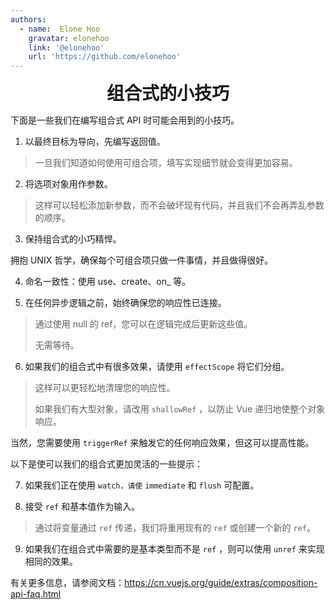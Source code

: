 ```yaml
---
authors:
  - name:  Elone Hoo
    gravatar: elonehoo
    link: '@elonehoo'
    url: 'https://github.com/elonehoo'
---
```


<h1 align="center" style="margin:0;">组合式的小技巧</h1>

<script setup>
import Author from '@theme/components/Author.vue'
import AuthorGrop from '@theme/components/AuthorGrop.vue'
import MouseListenerEvent from '@theme/components/vue/vue3/MouseListenerEvent.vue'
</script>

<AuthorGrop>
  <Author />
</AuthorGrop>

下面是一些我们在编写组合式 API 时可能会用到的小技巧。

1. 以最终目标为导向，先编写返回值。

> 一旦我们知道如何使用可组合项，填写实现细节就会变得更加容易。

2. 将选项对象用作参数。

> 这样可以轻松添加新参数，而不会破坏现有代码，并且我们不会再弄乱参数的顺序。

3. 保持组合式的小巧精悍。

拥抱 UNIX 哲学，确保每个可组合项只做一件事情，并且做得很好。

4. 命名一致性：使用 use、create、on_ 等。

5. 在任何异步逻辑之前，始终确保您的响应性已连接。

> 通过使用 null 的 ref，您可以在逻辑完成后更新这些值。
>
> 无需等待。

6. 如果我们的组合式中有很多效果，请使用 `effectScope` 将它们分组。

> 这样可以更轻松地清理您的响应性。
>
> 如果我们有大型对象，请改用 `shallowRef` ，以防止 Vue 递归地使整个对象响应。

当然，您需要使用 `triggerRef` 来触发它的任何响应效果，但这可以提高性能。

以下是使可以我们的组合式更加灵活的一些提示：

7. 如果我们正在使用 `watch，请使` `immediate` 和 `flush` 可配置。

8. 接受 `ref` 和基本值作为输入。

> 通过将变量通过 `ref` 传递，我们将重用现有的 `ref` 或创建一个新的 `ref`。

9. 如果我们在组合式中需要的是基本类型而不是 `ref` ，则可以使用 `unref` 来实现相同的效果。

有关更多信息，请参阅文档：https://cn.vuejs.org/guide/extras/composition-api-faq.html
